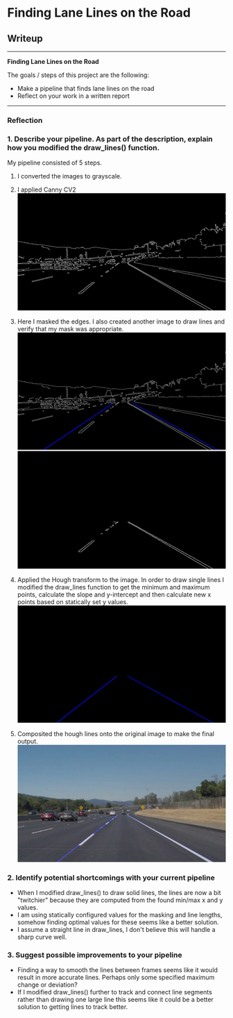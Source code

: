 # **Finding Lane Lines on the Road** 

## Writeup 

---

**Finding Lane Lines on the Road**

The goals / steps of this project are the following:
* Make a pipeline that finds lane lines on the road
* Reflect on your work in a written report


[//]: # (Image References)

[image1]: ./examples/grayscale.jpg "Grayscale"
[pipeline1]: ./test_images_output/solidWhiteCurve_1_canny_edges.jpg "Pipeline 1 - Canny"
[pipeline2]: ./test_images_output/solidWhiteCurve_2_verify_masking.jpg "Pipeline 2 - Verify Masking"
[pipeline3]: ./test_images_output/solidWhiteCurve_3_masked_edges.jpg "Pipeline 3 - Mask Edges"
[pipeline4]: ./test_images_output/solidWhiteCurve_4_hough.jpg "Pipeline 4 - Hough Transform"
[pipeline5]: ./test_images_output/solidWhiteCurve_5_final.jpg "Pipeline 5 - Final Product"

---

### Reflection

### 1. Describe your pipeline. As part of the description, explain how you modified the draw_lines() function.

My pipeline consisted of 5 steps. 

1. I converted the images to grayscale.

2. I applied Canny CV2
![alt text][pipeline1]

3. Here I masked the edges.  I also created another image to draw lines and verify that my mask was appropriate.
![alt text][pipeline2]
![alt text][pipeline3]

4. Applied the Hough transform to the image.  In order to draw single lines I modified the draw_lines function to get the minimum and maximum points, calculate the slope and y-intercept and then calculate new x points based on statically set y values.
![alt text][pipeline4]

5. Composited the hough lines onto the original image to make the final output.
![alt text][pipeline5]


### 2. Identify potential shortcomings with your current pipeline


* When I modified draw_lines() to draw solid lines, the lines are now a bit "twitchier" because they are computed from the found min/max x and y values.
* I am using statically configured values for the masking and line lengths, somehow finding optimal values for these seems like a better solution.
* I assume a straight line in draw_lines, I don't believe this will handle a sharp curve well.


### 3. Suggest possible improvements to your pipeline

* Finding a way to smooth the lines between frames seems like it would result in more accurate lines.  Perhaps only some specified maximum change or deviation?
* If I modified draw_lines() further to track and connect line segments rather than drawing one large line this seems like it could be a better solution to getting lines to track better.

